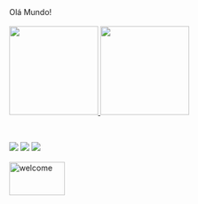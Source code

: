 <div style="vertical-align:middle">
Olá Mundo!
</div>

<br>

<div align="left">
  <a href="https://github.com/carlosbaldim">
  <img height="160em" src="https://github-readme-stats.vercel.app/api?username=carlosbaldim&show_icons=true&theme=merko&include_all_commits=true&count_private=true"/>
  <img height="160em" src="https://github-readme-stats.vercel.app/api/top-langs/?username=carlosbaldim&layout=compact&langs_count=7&theme=merko"/>
</div>

  <div style="display: inline_block"><br>
<!--  <img align="center" alt="csharp" height="80" width="80" src="https://th.bing.com/th/id/OIP.Z1kI0lXdOBTGUPAUfkPBkQHaHa?pid=ImgDet&rs=1">
  <img align="center" alt="dotnet" height="60" width="80" src="https://cdn.jsdelivr.net/gh/devicons/devicon/icons/dotnetcore/dotnetcore-original.svg">
  <img align="center" alt="dotnetCore" height="60" width="80" src="https://cdn.jsdelivr.net/gh/devicons/devicon/icons/dotnetcore/dotnetcore-original.svg">
  <img align="center" alt="html" height="60" width="80" src="https://cdn.jsdelivr.net/gh/devicons/devicon/icons/dotnetcore/dotnetcore-original.svg">
  <img align="center" alt="css" height="60" width="80" src="https://cdn.jsdelivr.net/gh/devicons/devicon/icons/dotnetcore/dotnetcore-original.svg">
  <img align="center" alt="javascript" height="60" width="80" src="https://cdn.jsdelivr.net/gh/devicons/devicon/icons/dotnetcore/dotnetcore-original.svg">
</div> -->

  ##

<div> 
  <a href=# target="_blank"><img src="https://img.shields.io/badge/YouTube-FF0000?style=for-the-badge&logo=youtube&logoColor=white" target="_blank"></a>
  <a href = "mailto:carlosbaldim@gmail.com"><img src="https://img.shields.io/badge/-Gmail-%23333?style=for-the-badge&logo=gmail&logoColor=white" target="_blank"></a>
  <a href="https://www.linkedin.com/in/carlosbaldim/" target="_blank"><img src="https://img.shields.io/badge/-LinkedIn-%230077B5?style=for-the-badge&logo=linkedin&logoColor=white" target="_blank"></a>  
</div>
  <br>
  <div>
   <img alt="welcome" height="60" width="100"  src="https://media.giphy.com/media/xFkgeu7dhfgqqxJqmj/giphy.gif">     
   <div>
